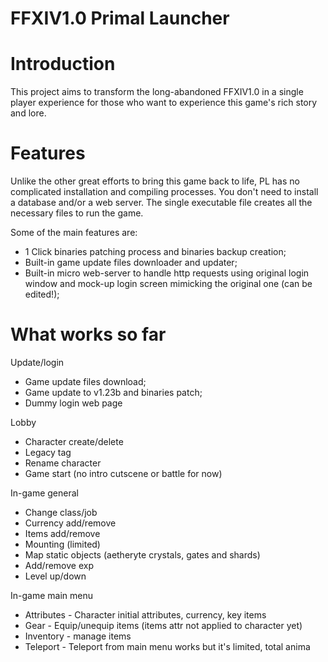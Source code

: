 # FFXIV1.0 Primal Launcher

Introduction
============
This project aims to transform the long-abandoned FFXIV1.0 in a single player experience for those who want to experience this game's rich story and lore. 

Features
========
Unlike the other great efforts to bring this game back to life, PL has no complicated installation and compiling processes. You don't need to install a database and/or a web server. The single executable file creates all the necessary files to run the game.

Some of the main features are:
- 1 Click binaries patching process and binaries backup creation;
- Built-in game update files downloader and updater;
- Built-in micro web-server to handle http requests using original login window and mock-up login screen mimicking the original one (can be edited!);

What works so far
=================

Update/login
- Game update files download;
- Game update to v1.23b and binaries patch;
- Dummy login web page

Lobby
- Character create/delete
- Legacy tag
- Rename character
- Game start (no intro cutscene or battle for now)

In-game general
- Change class/job
- Currency add/remove
- Items add/remove
- Mounting (limited)
- Map static objects (aetheryte crystals, gates and shards)
- Add/remove exp
- Level up/down

In-game main menu
- Attributes - Character initial attributes, currency, key items
- Gear - Equip/unequip items (items attr not applied to character yet)
- Inventory - manage items
- Teleport - Teleport from main menu works but it's limited, total anima 

